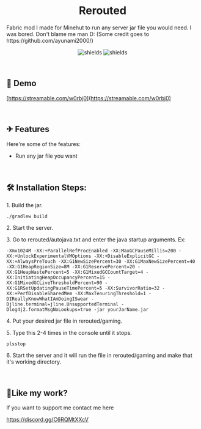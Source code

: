 <h1 align="center" id="title">Rerouted</h1>

<p id="description">Fabric mod I made for Minehut to run any server jar file you would need. I was bored. Don't blame me man D: (Some credit goes to https://github.com/ayunami2000/)</p>

<p align="center"><img src="https://img.shields.io/discord/992429435687018588?label=Discord" alt="shields"> <img src="https://img.shields.io/github/license/LightningReflex/Rerouted" alt="shields"></p>
<p>&nbsp;</p>

<h2>🚀 Demo</h2>

[https://streamable.com/w0rbj0](https://streamable.com/w0rbj0)
<p>&nbsp;</p>

<h2>✈ Features</h2>

Here're some of the features:

*   Run any jar file you want
<p>&nbsp;</p>

<h2>🛠️ Installation Steps:</h2>

<p>1. Build the jar.</p>

```
./gradlew build
```

<p>2. Start the server.</p>

<p>3. Go to rerouted/autojava.txt and enter the java startup arguments. Ex:</p>

```
-Xmx1024M -XX:+ParallelRefProcEnabled -XX:MaxGCPauseMillis=200 -XX:+UnlockExperimentalVMOptions -XX:+DisableExplicitGC -XX:+AlwaysPreTouch -XX:G1NewSizePercent=30 -XX:G1MaxNewSizePercent=40 -XX:G1HeapRegionSize=8M -XX:G1ReservePercent=20 -XX:G1HeapWastePercent=5 -XX:G1MixedGCCountTarget=4 -XX:InitiatingHeapOccupancyPercent=15 -XX:G1MixedGCLiveThresholdPercent=90 -XX:G1RSetUpdatingPauseTimePercent=5 -XX:SurvivorRatio=32 -XX:+PerfDisableSharedMem -XX:MaxTenuringThreshold=1 -DIReallyKnowWhatIAmDoingISwear -Djline.terminal=jline.UnsupportedTerminal -Dlog4j2.formatMsgNoLookups=true -jar yourJarName.jar
```

<p>4. Put your desired jar file in rerouted/gaming.</p>

<p>5. Type this 2-4 times in the console until it stops.</p>

```
plsstop
```
<p>6. Start the server and it will run the file in rerouted/gaming and make that it's working directory.</p>
<p>&nbsp;</p>


<h2>💖Like my work?</h2>

If you want to support me contact me here<p>https://discord.gg/C6RQMtXXcV</p>
